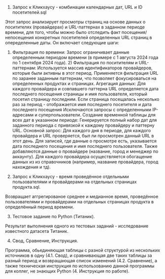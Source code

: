 1. Запрос к Кликхаусу - комбинации календарных дат, URL и ID посетителей.sql
   
Этот запрос анализирует просмотры страниц на основе данных о поситителях (провайдерах) и URL-паттернах в заданном периоде времени,
для того, чтобы можно было отследить факт посещения/непосещения конкретных посетителей определенных URL страниц в опеределенные даты.
    Он включает следующие шаги:
   1) Фильтрация по времени: Запрос ограничивает данные определенным периодом времени (в примере с 1 августа 2024 года по 1 сентября 2024 года).
    2) Фильтрация по поситителям и URL-паттернам:
Используется массив идентификаторов провайдеров, которые были активны в этот период.
Применяется фильтрация URL по заранее заданным паттернам, что позволяет фокусироваться на определенных продуктах и страницах.
    Агрегация данных:
Для каждого провайдера и совпавшего паттерна URL определяется дата последнего посещения страницы и имя пользователя, который посетил страницу последним.
Если страница посещалась несколько раз за период - отображается имя последнего посетителя и дата последнего посещения
Исключаются запросы с определенными IP-адресами и суперпользователи.
    Создание временной таблицы для всех дат в указанном периоде:
Генерируется полный набор дат для заданного периода с привязкой к каждому провайдеру и паттерну URL.
    Основной запрос:
Для каждого дня в периоде, для каждого провайдера и URL проверяется, был ли просмотрен данный URL в этот день.
Для записей, где данные о просмотре есть, указывается дата последнего посещения и имя последнего пользователя.
Также добавляются данные о провайдере (название, город и менеджер по аккаунту).
Для каждого провайдера осуществляется обогащение данных из из справочников (например, название провайдера, город нахождения и тд).

2. Запрос к Кликхаусу - время проведённое отдельными пользователями и провайдерами на отдельных страницах продукта.sql.
   
Возвращает аггрегированое среднее и медианное время, проведённое пользователями и провайдерами на отдельных страницах продукта в определённый период времени.

3. Тестовое задание по Python (Титаник).
   
Результат выполнения одного из тестовых заданий - исследование известного датасета Титаник. 

4. Свод, Сравнение, Инструкция.
   
Программа, обьединяющая таблицы с разной структурой из нескольких источников в одну (4.1. Свод), и сравнивающая две таких таблицы за разный период и возвращающая список изменений (4.2. Сравнение), а также техническая инструкция по использованию данной программы для коллег, не знающих Python (4. Инструкция по работе).
